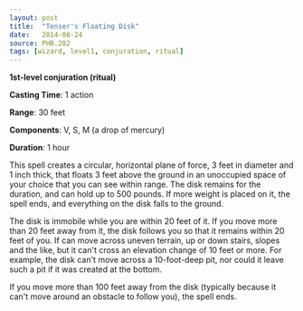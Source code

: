 ```yaml
---
layout: post
title:  "Tenser's Floating Disk"
date:   2014-08-24
source: PHB.282
tags: [wizard, level1, conjuration, ritual]
---
```


**1st-level conjuration (ritual)**

**Casting Time**: 1 action

**Range**: 30 feet

**Components**: V, S, M (a drop of mercury)

**Duration**: 1 hour

This spell creates a circular, horizontal plane of force, 3 feet in diameter and 1 inch thick, that floats 3 feet above the ground in an unoccupied space of your choice that you can see within range. The disk remains for the duration, and can hold up to 500 pounds. If more weight is placed on it, the spell ends, and everything on the disk falls to the ground.

The disk is immobile while you are within 20 feet of it. If you move more than 20 feet away from it, the disk follows you so that it remains within 20 feet of you. If can move across uneven terrain, up or down stairs, slopes and the like, but it can't cross an elevation change of 10 feet or more. For example, the disk can't move across a 10-foot-deep pit, nor could it leave such a pit if it was created at the bottom.

If you move more than 100 feet away from the disk (typically because it can't move around an obstacle to follow you), the spell ends.